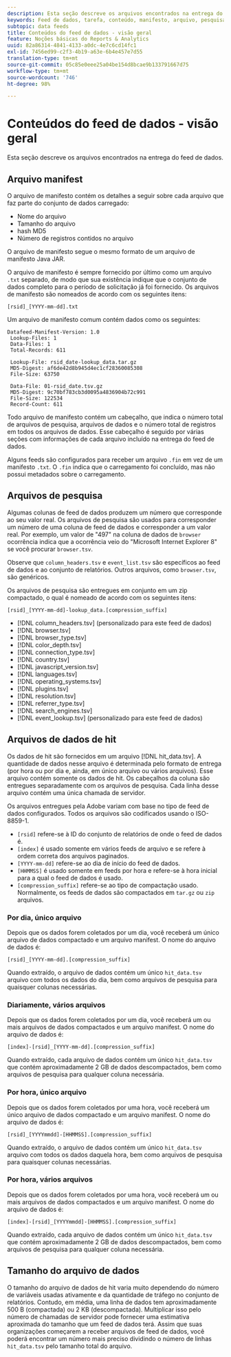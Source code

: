 ```yaml
---
description: Esta seção descreve os arquivos encontrados na entrega do feed de dados.
keywords: Feed de dados, tarefa, conteúdo, manifesto, arquivo, pesquisa, dados de ocorrência, conteúdo do delivery
subtopic: data feeds
title: Conteúdos do feed de dados - visão geral
feature: Noções básicas do Reports & Analytics
uuid: 82a86314-4841-4133-a0dc-4e7c6cd14fc1
exl-id: 7456ed99-c2f3-4b19-a63e-6b4e457e7d55
translation-type: tm+mt
source-git-commit: 05c85e0eee25a04be154d8bcae9b133791667d75
workflow-type: tm+mt
source-wordcount: '746'
ht-degree: 98%

---
```


# Conteúdos do feed de dados - visão geral

Esta seção descreve os arquivos encontrados na entrega do feed de dados.

## Arquivo manifest

O arquivo de manifesto contém os detalhes a seguir sobre cada arquivo que faz parte do conjunto de dados carregado:

* Nome do arquivo
* Tamanho do arquivo
* hash MD5
* Número de registros contidos no arquivo

O arquivo de manifesto segue o mesmo formato de um arquivo de manifesto Java JAR.

O arquivo de manifesto é sempre fornecido por último como um arquivo `.txt` separado, de modo que sua existência indique que o conjunto de dados completo para o período de solicitação já foi fornecido. Os arquivos de manifesto são nomeados de acordo com os seguintes itens:

```text
[rsid]_[YYYY-mm-dd].txt
```

Um arquivo de manifesto comum contém dados como os seguintes:

```text
Datafeed-Manifest-Version: 1.0
 Lookup-Files: 1
 Data-Files: 1
 Total-Records: 611

 Lookup-File: rsid_date-lookup_data.tar.gz
 MD5-Digest: af6de42d8b945d4ec1cf28360085308
 File-Size: 63750

 Data-File: 01-rsid_date.tsv.gz
 MD5-Digest: 9c70bf783cb3d0095a4836904b72c991
 File-Size: 122534
 Record-Count: 611
```

Todo arquivo de manifesto contém um cabeçalho, que indica o número total de arquivos de pesquisa, arquivos de dados e o número total de registros em todos os arquivos de dados. Esse cabeçalho é seguido por várias seções com informações de cada arquivo incluído na entrega do feed de dados.

Alguns feeds são configurados para receber um arquivo `.fin` em vez de um manifesto `.txt`. O `.fin` indica que o carregamento foi concluído, mas não possui metadados sobre o carregamento.

## Arquivos de pesquisa

Algumas colunas de feed de dados produzem um número que corresponde ao seu valor real. Os arquivos de pesquisa são usados para corresponder um número de uma coluna de feed de dados e corresponder a um valor real. Por exemplo, um valor de &quot;497&quot; na coluna de dados de `browser` ocorrência indica que a ocorrência veio do &quot;Microsoft Internet Explorer 8&quot; se você procurar `browser.tsv`.

Observe que `column_headers.tsv` e `event_list.tsv` são específicos ao feed de dados e ao conjunto de relatórios. Outros arquivos, como `browser.tsv`, são genéricos.

Os arquivos de pesquisa são entregues em conjunto em um zip compactado, o qual é nomeado de acordo com os seguintes itens:

```text
[rsid]_[YYYY-mm-dd]-lookup_data.[compression_suffix]
```

* [!DNL column_headers.tsv] (personalizado para este feed de dados)
* [!DNL browser.tsv]
* [!DNL browser_type.tsv]
* [!DNL color_depth.tsv]
* [!DNL connection_type.tsv]
* [!DNL country.tsv]
* [!DNL javascript_version.tsv]
* [!DNL languages.tsv]
* [!DNL operating_systems.tsv]
* [!DNL plugins.tsv]
* [!DNL resolution.tsv]
* [!DNL referrer_type.tsv]
* [!DNL search_engines.tsv]
* [!DNL event_lookup.tsv] (personalizado para este feed de dados)

## Arquivos de dados de hit

Os dados de hit são fornecidos em um arquivo [!DNL hit_data.tsv]. A quantidade de dados nesse arquivo é determinada pelo formato de entrega (por hora ou por dia e, ainda, em único arquivo ou vários arquivos). Esse arquivo contém somente os dados de hit. Os cabeçalhos da coluna são entregues separadamente com os arquivos de pesquisa. Cada linha desse arquivo contém uma única chamada de servidor.

Os arquivos entregues pela Adobe variam com base no tipo de feed de dados configurados. Todos os arquivos são codificados usando o ISO-8859-1.

* `[rsid]` refere-se à ID do conjunto de relatórios de onde o feed de dados é.
* `[index]` é usado somente em vários feeds de arquivo e se refere à ordem correta dos arquivos paginados.
* `[YYYY-mm-dd]` refere-se ao dia de início do feed de dados.
* `[HHMMSS]` é usado somente em feeds por hora e refere-se à hora inicial para a qual o feed de dados é usado.
* `[compression_suffix]` refere-se ao tipo de compactação usado. Normalmente, os feeds de dados são compactados em `tar.gz` ou `zip` arquivos.

### Por dia, único arquivo

Depois que os dados forem coletados por um dia, você receberá um único arquivo de dados compactado e um arquivo manifest. O nome do arquivo de dados é:

`[rsid]_[YYYY-mm-dd].[compression_suffix]`

Quando extraído, o arquivo de dados contém um único `hit_data.tsv` arquivo com todos os dados do dia, bem como arquivos de pesquisa para quaisquer colunas necessárias.

### Diariamente, vários arquivos

Depois que os dados forem coletados por um dia, você receberá um ou mais arquivos de dados compactados e um arquivo manifest. O nome do arquivo de dados é:

`[index]-[rsid]_[YYYY-mm-dd].[compression_suffix]`

Quando extraído, cada arquivo de dados contém um único `hit_data.tsv` que contém aproximadamente 2 GB de dados descompactados, bem como arquivos de pesquisa para qualquer coluna necessária.

### Por hora, único arquivo

Depois que os dados forem coletados por uma hora, você receberá um único arquivo de dados compactado e um arquivo manifest. O nome do arquivo de dados é:

`[rsid]_[YYYYmmdd]-[HHMMSS].[compression_suffix]`

Quando extraído, o arquivo de dados contém um único `hit_data.tsv` arquivo com todos os dados daquela hora, bem como arquivos de pesquisa para quaisquer colunas necessárias.

### Por hora, vários arquivos

Depois que os dados forem coletados por uma hora, você receberá um ou mais arquivos de dados compactados e um arquivo manifest. O nome do arquivo de dados é:

`[index]-[rsid]_[YYYYmmdd]-[HHMMSS].[compression_suffix]`

Quando extraído, cada arquivo de dados contém um único `hit_data.tsv` que contém aproximadamente 2 GB de dados descompactados, bem como arquivos de pesquisa para qualquer coluna necessária.

## Tamanho do arquivo de dados

O tamanho do arquivo de dados de hit varia muito dependendo do número de variáveis usadas ativamente e da quantidade de tráfego no conjunto de relatórios. Contudo, em média, uma linha de dados tem aproximadamente 500 B (compactada) ou 2 KB (descompactada). Multiplicar isso pelo número de chamadas de servidor pode fornecer uma estimativa aproximada do tamanho que um feed de dados terá. Assim que suas organizações começarem a receber arquivos de feed de dados, você poderá encontrar um número mais preciso dividindo o número de linhas `hit_data.tsv` pelo tamanho total do arquivo.
